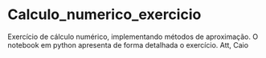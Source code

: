 # Calculo_numerico_exercicio
Exercício de cálculo numérico, implementando métodos de aproximação.
O notebook em python apresenta de forma detalhada o exercício.
Att,
Caio
